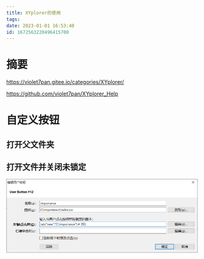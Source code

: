```yaml
---
title: XYplorer的使用
tags: 
date: 2023-01-01 16:53:40
id: 1672563220496415700
---
```

# 摘要





https://violet7pan.gitee.io/categories/XYplorer/

https://github.com/violet7pan/XYplorer_Help







# 自定义按钮

## 打开父文件夹



## 打开文件并关闭未锁定

![image-20230105204506150](assets/images/image-20230105204506150.png)

